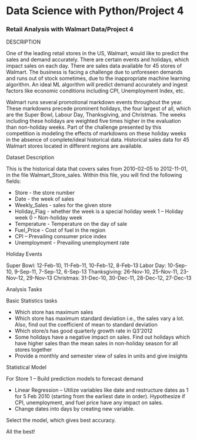 # Data Science with Python/Project 4

### Retail Analysis with Walmart Data/Project 4

DESCRIPTION

One of the leading retail stores in the US, Walmart, would like to predict the sales and demand accurately. There are certain events and holidays, which impact sales on each day. There are sales data available for 45 stores of Walmart. The business is facing a challenge due to unforeseen demands and runs out of stock sometimes, due to the inappropriate machine learning algorithm. An ideal ML algorithm will predict demand accurately and ingest factors like economic conditions including CPI, Unemployment Index, etc.

Walmart runs several promotional markdown events throughout the year. These markdowns precede prominent holidays, the four largest of all, which are the Super Bowl, Labour Day, Thanksgiving, and Christmas. The weeks including these holidays are weighted five times higher in the evaluation than non-holiday weeks. Part of the challenge presented by this competition is modeling the effects of markdowns on these holiday weeks in the absence of complete/ideal historical data. Historical sales data for 45 Walmart stores located in different regions are available.

Dataset Description

This is the historical data that covers sales from 2010-02-05 to 2012-11-01, in the file Walmart_Store_sales. Within this file, you will find the following fields:

   -	Store - the store number
   -	Date - the week of sales
   -	Weekly_Sales -  sales for the given store
   -	Holiday_Flag - whether the week is a special holiday week 1 – Holiday week 0 – Non-holiday week
   -	Temperature - Temperature on the day of sale
   -	Fuel_Price - Cost of fuel in the region
   -	CPI – Prevailing consumer price index
   -	Unemployment - Prevailing unemployment rate
   
Holiday Events

Super Bowl: 12-Feb-10, 11-Feb-11, 10-Feb-12, 8-Feb-13
Labor Day: 10-Sep-10, 9-Sep-11, 7-Sep-12, 6-Sep-13
Thanksgiving: 26-Nov-10, 25-Nov-11, 23-Nov-12, 29-Nov-13
Christmas: 31-Dec-10, 30-Dec-11, 28-Dec-12, 27-Dec-13

Analysis Tasks

Basic Statistics tasks

  -	Which store has maximum sales
  -	Which store has maximum standard deviation i.e., the sales vary a lot. Also, find out the coefficient of mean to standard deviation
  -	Which store/s has good quarterly growth rate in Q3’2012
  -	Some holidays have a negative impact on sales. Find out holidays which have higher sales than the mean sales in non-holiday season for all stores together
  -	Provide a monthly and semester view of sales in units and give insights
  
Statistical Model

For Store 1 – Build prediction models to forecast demand
  -	Linear Regression – Utilize variables like date and restructure dates as 1 for 5 Feb 2010 (starting from the earliest date in order). Hypothesize if CPI, unemployment, and fuel price have any impact on sales.
  -	Change dates into days by creating new variable.
  
Select the model, which gives best accuracy.

All the best!

